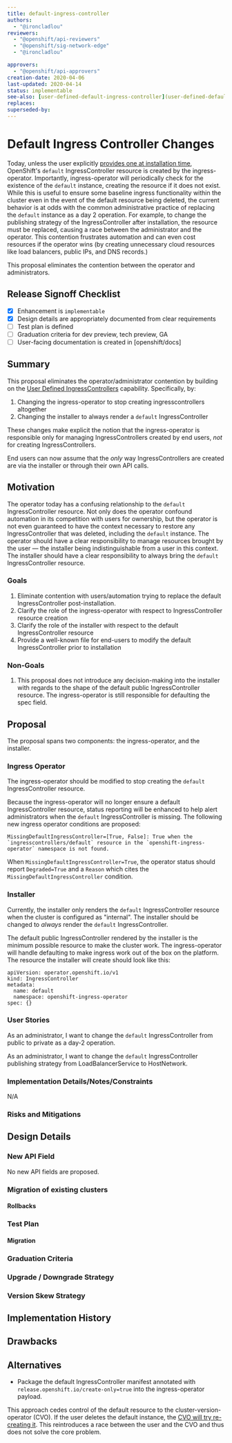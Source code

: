 ```yaml
---
title: default-ingress-controller
authors:
  - "@ironcladlou"
reviewers:
  - "@openshift/api-reviewers"
  - "@openshift/sig-network-edge"
  - "@ironcladlou"

approvers:
  - "@openshift/api-approvers"
creation-date: 2020-04-06
last-updated: 2020-04-14
status: implementable
see-also: [user-defined-default-ingress-controller](user-defined-default-ingress-controller.md)
replaces:
superseded-by:
---
```


# Default Ingress Controller Changes

Today, unless the user explicitly [provides one at installation time](user-defined-default-ingress-controller.md), OpenShift's `default` IngressController resource is created by the ingress-operator. Importantly, ingress-operator will periodically check for the existence of the `default` instance, creating the resource if it does not exist. While this is useful to ensure some baseline ingress functionality within the cluster even in the event of the default resource being deleted, the current behavior is at odds with the common administrative practice of replacing the `default` instance as a day 2 operation. For example, to change the publishing strategy of the IngressController after installation, the resource must be replaced, causing a race between the administrator and the operator. This contention frustrates automation and can even cost resources if the operator wins (by creating unnecessary cloud resources like load balancers, public IPs, and DNS records.)

This proposal eliminates the contention between the operator and administrators.

## Release Signoff Checklist

- [x] Enhancement is `implementable`
- [x] Design details are appropriately documented from clear requirements
- [ ] Test plan is defined
- [ ] Graduation criteria for dev preview, tech preview, GA
- [ ] User-facing documentation is created in [openshift/docs]

## Summary

This proposal eliminates the operator/administrator contention by building on the [User Defined IngressControllers](user-defined-default-ingress-controller.md) capability. Specifically, by:

1. Changing the ingress-operator to stop creating ingresscontrollers altogether
2. Changing the installer to always render a `default` IngressController

These changes make explicit the notion that the ingress-operator is responsible only for managing IngressControllers created by end users, _not_ for creating IngressControllers.

End users can now assume that the _only_ way IngressControllers are created are via the installer or through their own API calls.

## Motivation

The operator today has a confusing relationship to the `default` IngressController resource. Not only does the operator confound automation in its competition with users for ownership, but the operator is not even guaranteed to have the context necessary to restore any IngressController that was deleted, including the `default` instance. The operator should have a clear responsibility to manage resources brought by the user — the installer being indistinguishable from a user in this context. The installer should have a clear responsibility to always bring the `default` IngressController resource.

### Goals

1. Eliminate contention with users/automation trying to replace the default IngressController post-installation.
2. Clarify the role of the ingress-operator with respect to IngressController resource creation
3. Clarify the role of the installer with respect to the default IngressController resource
4. Provide a well-known file for end-users to modify the default IngressController prior to installation

### Non-Goals

1. This proposal does not introduce any decision-making into the installer with regards to the shape of the default public IngressController resource. The ingress-operator is still responsible for defaulting the spec field.

## Proposal

The proposal spans two components: the ingress-operator, and the installer.


### Ingress Operator

The ingress-operator should be modified to stop creating the `default` IngressController resource.

Because the ingress-operator will no longer ensure a default IngressController resource, status reporting will be enhanced to help alert administrators when the `default` IngressController is missing. The following new ingress operator conditions are proposed:

    MissingDefaultIngressController=[True, False]: True when the `ingresscontrollers/default` resource in the `openshift-ingress-operator` namespace is not found.

When `MissingDefaultIngressController=True`, the operator status should report `Degraded=True` and a `Reason` which cites the `MissingDefaultIngressController` condition.

### Installer

Currently, the installer only renders the `default` IngressController resource when the cluster is configured as "internal". The installer should be changed to _always_ render the `default` IngressController.

The default public IngressController rendered by the installer is the minimum possible resource to make the cluster work. The ingress-operator will handle defaulting to make ingress work out of the box on the platform. The resource the installer will create should look like this:

```
apiVersion: operator.openshift.io/v1
kind: IngressController
metadata:
  name: default
  namespace: openshift-ingress-operator
spec: {}
```

### User Stories

As an administrator, I want to change the `default` IngressController from public to private as a day-2 operation.

As an administrator, I want to change the `default` IngressController publishing strategy from LoadBalancerService to HostNetwork.

### Implementation Details/Notes/Constraints

N/A

### Risks and Mitigations


## Design Details

### New API Field

No new API fields are proposed.

### Migration of existing clusters



#### Rollbacks


### Test Plan


#### Migration

### Graduation Criteria

### Upgrade / Downgrade Strategy


### Version Skew Strategy

## Implementation History

## Drawbacks

## Alternatives

* Package the default IngressController manifest annotated with `release.openshift.io/create-only=true` into the ingress-operator payload.

This approach cedes control of the default resource to the cluster-version-operator (CVO). If the user deletes the default instance, the [CVO will try re-creating it](https://github.com/openshift/cluster-version-operator/blob/master/pkg/cvo/internal/generic.go#L44-L47). This reintroduces a race between the user and the CVO and thus does not solve the core problem.
